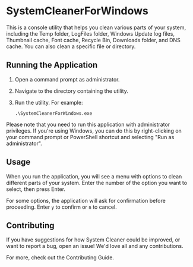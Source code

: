 # SystemCleanerForWindows
This is a console utility that helps you clean various parts of your system, including the Temp folder, LogFiles folder, Windows Update log files, Thumbnail cache, Font cache, Recycle Bin, Downloads folder, and DNS cache. You can also clean a specific file or directory.

## Running the Application

1. Open a command prompt as administrator.
2. Navigate to the directory containing the utility.
3. Run the utility. For example:

    ```
    .\SystemCleanerForWindows.exe
    ```


Please note that you need to run this application with administrator privileges. If you're using Windows, you can do this by right-clicking on your command prompt or PowerShell shortcut and selecting "Run as administrator".

## Usage

When you run the application, you will see a menu with options to clean different parts of your system. Enter the number of the option you want to select, then press Enter.

For some options, the application will ask for confirmation before proceeding. Enter `y` to confirm or `n` to cancel.

## Contributing

If you have suggestions for how System Cleaner could be improved, or want to report a bug, open an issue! We'd love all and any contributions.

For more, check out the Contributing Guide.
